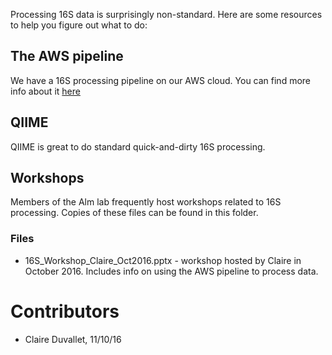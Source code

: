 Processing 16S data is surprisingly non-standard. Here are some
resources to help you figure out what to do:

## The AWS pipeline

We have a 16S processing pipeline on our AWS cloud. You can find more info about it [here](https://github.com/thomasgurry/amplicon_sequencing_pipeline/blob/master/documentation/amplicon_sequencing_processing_pipeline.pdf)


## QIIME

QIIME is great to do standard quick-and-dirty 16S processing.

## Workshops

Members of the Alm lab frequently host workshops related to 16S processing.
Copies of these files can be found in this folder.

### Files
- 16S_Workshop_Claire_Oct2016.pptx - workshop hosted by Claire in October 2016. Includes info on
using the AWS pipeline to process data.

# Contributors
- Claire Duvallet, 11/10/16